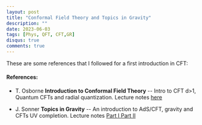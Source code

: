 ```yaml
---
layout: post
title: "Conformal Field Theory and Topics in Gravity"
description: ""
date: 2023-06-03
tags: [Phys, QFT, CFT,GR]
disqus: true
comments: true
---
```


These are some references that I followed for a first introduction in CFT:
####  References:
- T. Osborne **Introduction to Conformal Field Theory**
-- Intro to CFT d>1, Quantum CFTs and radial quantization. Lecture notes  <a href="https://drive.google.com/file/d/1AOH9O8xklbEnh8wDv0bBoBRCF76--F63/view?usp=share_link"> here </a>
<!--more-->
- J. Sonner **Topics in Gravity**
-- An introduction to AdS/CFT, gravity and CFTs UV completion.  Lecture notes  <a href="https://drive.google.com/file/d/1G1m-ZGG0WxGljU3RK8Hv1NggiFLC9GH4/view?usp=share_link"> Part I </a> <a href="https://drive.google.com/file/d/1yt7HOs_-wsGzR7SCJtsqDoXgt5U1KETq/view?usp=share_link"> Part II </a>
